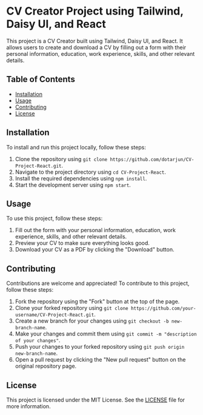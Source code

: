 # CV Creator Project using Tailwind, Daisy UI, and React

This project is a CV Creator built using Tailwind, Daisy UI, and React. It allows users to create and download a CV by filling out a form with their personal information, education, work experience, skills, and other relevant details.

## Table of Contents

- [Installation](#installation)
- [Usage](#usage)
- [Contributing](#contributing)
- [License](#license)

## Installation

To install and run this project locally, follow these steps:

1. Clone the repository using `git clone https://github.com/dotarjun/CV-Project-React.git`.
2. Navigate to the project directory using `cd CV-Project-React`.
3. Install the required dependencies using `npm install`.
4. Start the development server using `npm start`.

## Usage

To use this project, follow these steps:

1. Fill out the form with your personal information, education, work experience, skills, and other relevant details.
2. Preview your CV to make sure everything looks good.
3. Download your CV as a PDF by clicking the "Download" button.

## Contributing

Contributions are welcome and appreciated! To contribute to this project, follow these steps:

1. Fork the repository using the "Fork" button at the top of the page.
2. Clone your forked repository using `git clone https://github.com/your-username/CV-Project-React.git`.
3. Create a new branch for your changes using `git checkout -b new-branch-name`.
4. Make your changes and commit them using `git commit -m "description of your changes"`.
5. Push your changes to your forked repository using `git push origin new-branch-name`.
6. Open a pull request by clicking the "New pull request" button on the original repository page.

## License

This project is licensed under the MIT License. See the [LICENSE](LICENSE) file for more information.

